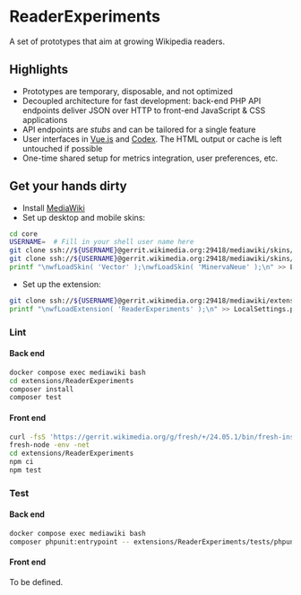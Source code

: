 # ReaderExperiments
A set of prototypes that aim at growing Wikipedia readers.


## Highlights
- Prototypes are temporary, disposable, and not optimized
- Decoupled architecture for fast development: back-end PHP API endpoints deliver JSON over HTTP to front-end JavaScript & CSS applications
- API endpoints are _stubs_ and can be tailored for a single feature
- User interfaces in [Vue.js](https://www.mediawiki.org/wiki/Vue.js) and [Codex](https://www.mediawiki.org/wiki/Codex). The HTML output or cache is left untouched if possible
- One-time shared setup for metrics integration, user preferences, etc.


## Get your hands dirty
- Install [MediaWiki](https://gerrit.wikimedia.org/g/mediawiki/core/+/HEAD/DEVELOPERS.md)
- Set up desktop and mobile skins:
``` sh
cd core
USERNAME=  # Fill in your shell user name here
git clone ssh://${USERNAME}@gerrit.wikimedia.org:29418/mediawiki/skins/Vector skins/Vector
git clone ssh://${USERNAME}@gerrit.wikimedia.org:29418/mediawiki/skins/MinervaNeue skins/MinervaNeue
printf "\nwfLoadSkin( 'Vector' );\nwfLoadSkin( 'MinervaNeue' );\n" >> LocalSettings.php
```

- Set up the extension:
``` sh
git clone ssh://${USERNAME}@gerrit.wikimedia.org:29418/mediawiki/extensions/ReaderExperiments extensions/ReaderExperiments
printf "\nwfLoadExtension( 'ReaderExperiments' );\n" >> LocalSettings.php
```


### Lint

#### Back end
``` sh
docker compose exec mediawiki bash
cd extensions/ReaderExperiments
composer install
composer test
```


#### Front end
``` sh
curl -fsS 'https://gerrit.wikimedia.org/g/fresh/+/24.05.1/bin/fresh-install?format=TEXT' | base64 --decode | python3
fresh-node -env -net
cd extensions/ReaderExperiments
npm ci
npm test
```


### Test

#### Back end
``` sh
docker compose exec mediawiki bash
composer phpunit:entrypoint -- extensions/ReaderExperiments/tests/phpunit/
```


#### Front end
To be defined.
